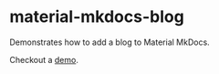 # material-mkdocs-blog

Demonstrates how to add a blog to Material MkDocs.

Checkout a [demo](https://material-mkdocs-blog.4kelly.com/).
